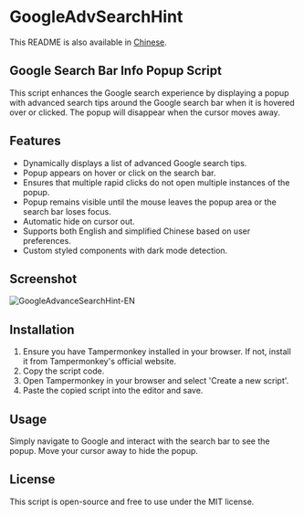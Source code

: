 # GoogleAdvSearchHint

This README is also available in [Chinese](README_CN.md).

## Google Search Bar Info Popup Script

This script enhances the Google search experience by displaying a popup with advanced search tips around the Google search bar when it is hovered over or clicked. The popup will disappear when the cursor moves away.

## Features

- Dynamically displays a list of advanced Google search tips.
- Popup appears on hover or click on the search bar.
- Ensures that multiple rapid clicks do not open multiple instances of the popup.
- Popup remains visible until the mouse leaves the popup area or the search bar loses focus.
- Automatic hide on cursor out.
- Supports both English and simplified Chinese based on user preferences.
- Custom styled components with dark mode detection.

## Screenshot

![GoogleAdvanceSearchHint-EN](https://github.com/penn201500/GoogleAdvSearchHint/blob/main/GoogleAdvanceSearchHint-EN.gif)

## Installation

1. Ensure you have Tampermonkey installed in your browser. If not, install it from Tampermonkey's official website.
2. Copy the script code.
3. Open Tampermonkey in your browser and select 'Create a new script'.
4. Paste the copied script into the editor and save.

## Usage

Simply navigate to Google and interact with the search bar to see the popup.
Move your cursor away to hide the popup.

## License

This script is open-source and free to use under the MIT license.
